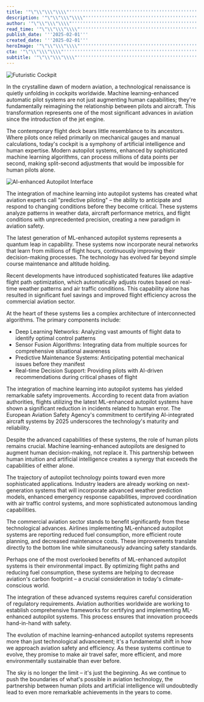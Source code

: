 ```yaml
---
title: '"\"\\"\\\"\\\\"''''''''''''''''''''''''''''''''''''''''''''''''''''''''''''''''The Revolution in the Cockpit: How Machine Learning is Transforming Aviation Autopilot Systems''''''''''''''''''''''''''''''''''''''''''''''''''''''''''''''''\\\\"\\\"\\"\""'
description: '"\"\\"\\\"\\\\"''''''''''''''''''''''''''''''''''''''''''''''''''''''''''''''''Machine learning is revolutionizing aviation autopilot systems, creating a new era of predictive piloting that enhances safety, efficiency, and environmental sustainability. These AI-enhanced systems process millions of data points per second while maintaining the crucial role of human pilots in decision-making.''''''''''''''''''''''''''''''''''''''''''''''''''''''''''''''''\\\\"\\\"\\"\""'
author: '"\"\\"\\\"\\\\"''''''''''''''''''''''''''''''''''''''''''''''''''''''''''''''''Emma Larsson''''''''''''''''''''''''''''''''''''''''''''''''''''''''''''''''\\\\"\\\"\\"\""'
read_time: '"\"\\"\\\"\\\\"''''''''''''''''''''''''''''''''''''''''''''''''''''''''''''''''8 mins''''''''''''''''''''''''''''''''''''''''''''''''''''''''''''''''\\\\"\\\"\\"\""'
publish_date: '''2025-02-01'''
created_date: '''2025-02-01'''
heroImage: '"\"\\"\\\"\\\\"''''''''''''''''''''''''''''''''''''''''''''''''''''''''''''''''https://i.magick.ai/PIXE/1738421120428_magick_img.webp''''''''''''''''''''''''''''''''''''''''''''''''''''''''''''''''\\\\"\\\"\\"\""'
cta: '"\"\\"\\\"\\\\"''''''''''''''''''''''''''''''''''''''''''''''''''''''''''''''''Stay informed about the latest developments in AI technology and join our growing community of tech enthusiasts!''''''''''''''''''''''''''''''''''''''''''''''''''''''''''''''''\\\\"\\\"\\"\""'
subtitle: '"\"\\"\\\"\\\\"''''''''''''''''''''''''''''''''''''''''''''''''''''''''''''''''ML-enhanced autopilots are reshaping aviation safety and efficiency''''''''''''''''''''''''''''''''''''''''''''''''''''''''''''''''\\\\"\\\"\\"\""'
---
```


![Futuristic Cockpit](https://i.magick.ai/PIXE/1738421120428_magick_img.webp)

In the crystalline dawn of modern aviation, a technological renaissance is quietly unfolding in cockpits worldwide. Machine learning-enhanced automatic pilot systems are not just augmenting human capabilities; they're fundamentally reimagining the relationship between pilots and aircraft. This transformation represents one of the most significant advances in aviation since the introduction of the jet engine.

The contemporary flight deck bears little resemblance to its ancestors. Where pilots once relied primarily on mechanical gauges and manual calculations, today's cockpit is a symphony of artificial intelligence and human expertise. Modern autopilot systems, enhanced by sophisticated machine learning algorithms, can process millions of data points per second, making split-second adjustments that would be impossible for human pilots alone.

![AI-enhanced Autopilot Interface](https://i.magick.ai/PIXE/1738421120431_magick_img.webp)

The integration of machine learning into autopilot systems has created what aviation experts call "predictive piloting" – the ability to anticipate and respond to changing conditions before they become critical. These systems analyze patterns in weather data, aircraft performance metrics, and flight conditions with unprecedented precision, creating a new paradigm in aviation safety.

The latest generation of ML-enhanced autopilot systems represents a quantum leap in capability. These systems now incorporate neural networks that learn from millions of flight hours, continuously improving their decision-making processes. The technology has evolved far beyond simple course maintenance and altitude holding.

Recent developments have introduced sophisticated features like adaptive flight path optimization, which automatically adjusts routes based on real-time weather patterns and air traffic conditions. This capability alone has resulted in significant fuel savings and improved flight efficiency across the commercial aviation sector.

At the heart of these systems lies a complex architecture of interconnected algorithms. The primary components include:

- Deep Learning Networks: Analyzing vast amounts of flight data to identify optimal control patterns
- Sensor Fusion Algorithms: Integrating data from multiple sources for comprehensive situational awareness
- Predictive Maintenance Systems: Anticipating potential mechanical issues before they manifest
- Real-time Decision Support: Providing pilots with AI-driven recommendations during critical phases of flight

The integration of machine learning into autopilot systems has yielded remarkable safety improvements. According to recent data from aviation authorities, flights utilizing the latest ML-enhanced autopilot systems have shown a significant reduction in incidents related to human error. The European Aviation Safety Agency's commitment to certifying AI-integrated aircraft systems by 2025 underscores the technology's maturity and reliability.

Despite the advanced capabilities of these systems, the role of human pilots remains crucial. Machine learning-enhanced autopilots are designed to augment human decision-making, not replace it. This partnership between human intuition and artificial intelligence creates a synergy that exceeds the capabilities of either alone.

The trajectory of autopilot technology points toward even more sophisticated applications. Industry leaders are already working on next-generation systems that will incorporate advanced weather prediction models, enhanced emergency response capabilities, improved coordination with air traffic control systems, and more sophisticated autonomous landing capabilities.

The commercial aviation sector stands to benefit significantly from these technological advances. Airlines implementing ML-enhanced autopilot systems are reporting reduced fuel consumption, more efficient route planning, and decreased maintenance costs. These improvements translate directly to the bottom line while simultaneously advancing safety standards.

Perhaps one of the most overlooked benefits of ML-enhanced autopilot systems is their environmental impact. By optimizing flight paths and reducing fuel consumption, these systems are helping to decrease aviation's carbon footprint – a crucial consideration in today's climate-conscious world.

The integration of these advanced systems requires careful consideration of regulatory requirements. Aviation authorities worldwide are working to establish comprehensive frameworks for certifying and implementing ML-enhanced autopilot systems. This process ensures that innovation proceeds hand-in-hand with safety.

The evolution of machine learning-enhanced autopilot systems represents more than just technological advancement; it's a fundamental shift in how we approach aviation safety and efficiency. As these systems continue to evolve, they promise to make air travel safer, more efficient, and more environmentally sustainable than ever before.

The sky is no longer the limit – it's just the beginning. As we continue to push the boundaries of what's possible in aviation technology, the partnership between human pilots and artificial intelligence will undoubtedly lead to even more remarkable achievements in the years to come.